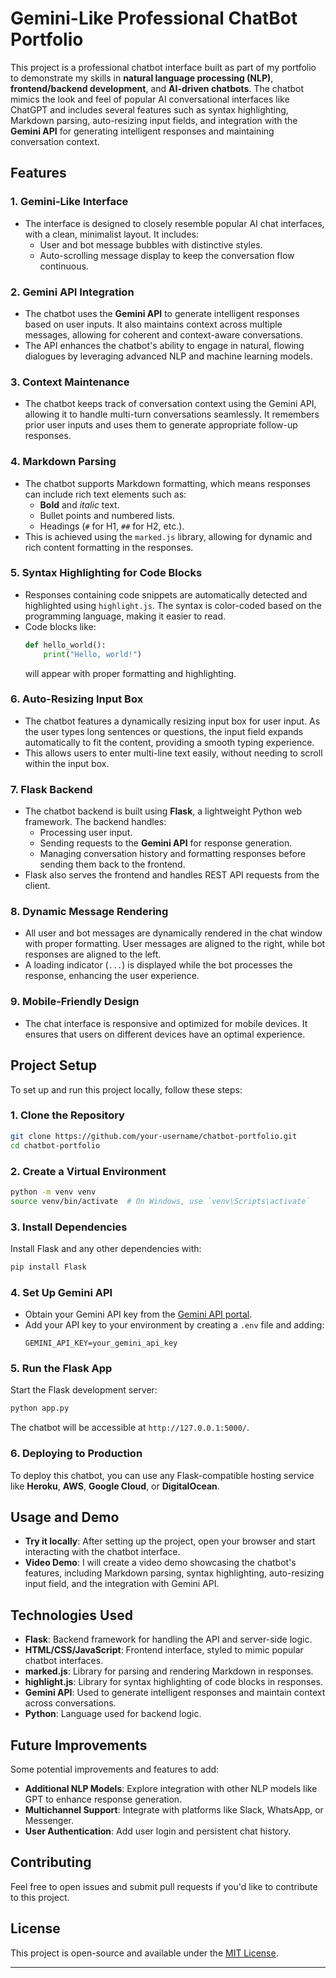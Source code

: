 # Gemini-Like Professional ChatBot Portfolio

This project is a professional chatbot interface built as part of my portfolio to demonstrate my skills in **natural language processing (NLP)**, **frontend/backend development**, and **AI-driven chatbots**. The chatbot mimics the look and feel of popular AI conversational interfaces like ChatGPT and includes several features such as syntax highlighting, Markdown parsing, auto-resizing input fields, and integration with the **Gemini API** for generating intelligent responses and maintaining conversation context.

## Features

### 1. **Gemini-Like Interface**
   - The interface is designed to closely resemble popular AI chat interfaces, with a clean, minimalist layout. It includes:
     - User and bot message bubbles with distinctive styles.
     - Auto-scrolling message display to keep the conversation flow continuous.

### 2. **Gemini API Integration**
   - The chatbot uses the **Gemini API** to generate intelligent responses based on user inputs. It also maintains context across multiple messages, allowing for coherent and context-aware conversations.
   - The API enhances the chatbot's ability to engage in natural, flowing dialogues by leveraging advanced NLP and machine learning models.

### 3. **Context Maintenance**
   - The chatbot keeps track of conversation context using the Gemini API, allowing it to handle multi-turn conversations seamlessly. It remembers prior user inputs and uses them to generate appropriate follow-up responses.

### 4. **Markdown Parsing**
   - The chatbot supports Markdown formatting, which means responses can include rich text elements such as:
     - **Bold** and *italic* text.
     - Bullet points and numbered lists.
     - Headings (`#` for H1, `##` for H2, etc.).
   - This is achieved using the `marked.js` library, allowing for dynamic and rich content formatting in the responses.

### 5. **Syntax Highlighting for Code Blocks**
   - Responses containing code snippets are automatically detected and highlighted using `highlight.js`. The syntax is color-coded based on the programming language, making it easier to read.
   - Code blocks like:
     ```python
     def hello_world():
         print("Hello, world!")
     ```
     will appear with proper formatting and highlighting.

### 6. **Auto-Resizing Input Box**
   - The chatbot features a dynamically resizing input box for user input. As the user types long sentences or questions, the input field expands automatically to fit the content, providing a smooth typing experience.
   - This allows users to enter multi-line text easily, without needing to scroll within the input box.

### 7. **Flask Backend**
   - The chatbot backend is built using **Flask**, a lightweight Python web framework. The backend handles:
     - Processing user input.
     - Sending requests to the **Gemini API** for response generation.
     - Managing conversation history and formatting responses before sending them back to the frontend.
   - Flask also serves the frontend and handles REST API requests from the client.

### 8. **Dynamic Message Rendering**
   - All user and bot messages are dynamically rendered in the chat window with proper formatting. User messages are aligned to the right, while bot responses are aligned to the left.
   - A loading indicator (`...`) is displayed while the bot processes the response, enhancing the user experience.

### 9. **Mobile-Friendly Design**
   - The chat interface is responsive and optimized for mobile devices. It ensures that users on different devices have an optimal experience.

## Project Setup

To set up and run this project locally, follow these steps:

### 1. Clone the Repository
```bash
git clone https://github.com/your-username/chatbot-portfolio.git
cd chatbot-portfolio
```

### 2. Create a Virtual Environment
```bash
python -m venv venv
source venv/bin/activate  # On Windows, use `venv\Scripts\activate`
```

### 3. Install Dependencies
Install Flask and any other dependencies with:
```bash
pip install Flask
```

### 4. Set Up Gemini API
- Obtain your Gemini API key from the [Gemini API portal](https://geminiapi.example.com).
- Add your API key to your environment by creating a `.env` file and adding:
  ```env
  GEMINI_API_KEY=your_gemini_api_key
  ```

### 5. Run the Flask App
Start the Flask development server:
```bash
python app.py
```

The chatbot will be accessible at `http://127.0.0.1:5000/`.

### 6. Deploying to Production
To deploy this chatbot, you can use any Flask-compatible hosting service like **Heroku**, **AWS**, **Google Cloud**, or **DigitalOcean**.

## Usage and Demo

- **Try it locally**: After setting up the project, open your browser and start interacting with the chatbot interface.
- **Video Demo**: I will create a video demo showcasing the chatbot's features, including Markdown parsing, syntax highlighting, auto-resizing input field, and the integration with Gemini API.

## Technologies Used

- **Flask**: Backend framework for handling the API and server-side logic.
- **HTML/CSS/JavaScript**: Frontend interface, styled to mimic popular chatbot interfaces.
- **marked.js**: Library for parsing and rendering Markdown in responses.
- **highlight.js**: Library for syntax highlighting of code blocks in responses.
- **Gemini API**: Used to generate intelligent responses and maintain context across conversations.
- **Python**: Language used for backend logic.

## Future Improvements

Some potential improvements and features to add:
- **Additional NLP Models**: Explore integration with other NLP models like GPT to enhance response generation.
- **Multichannel Support**: Integrate with platforms like Slack, WhatsApp, or Messenger.
- **User Authentication**: Add user login and persistent chat history.

## Contributing

Feel free to open issues and submit pull requests if you'd like to contribute to this project.

## License

This project is open-source and available under the [MIT License](LICENSE).

---
